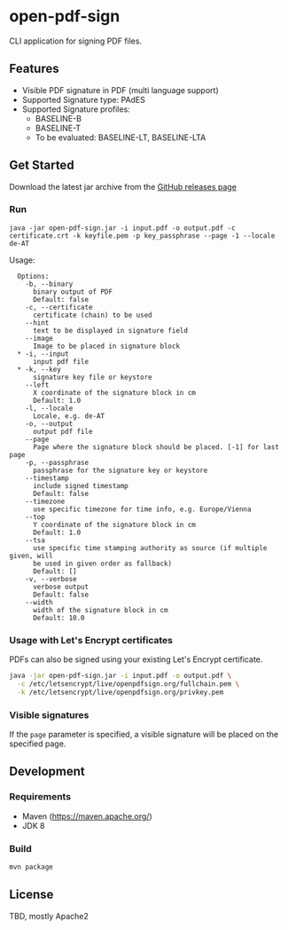 # open-pdf-sign

CLI application for signing PDF files.

## Features
* Visible PDF signature in PDF (multi language support)
* Supported Signature type: PAdES
* Supported Signature profiles: 
  * BASELINE-B
  * BASELINE-T
  * To be evaluated: BASELINE-LT, BASELINE-LTA

## Get Started

Download the latest jar archive from the [GitHub releases page](https://github.com/open-pdf-sign/open-pdf-sign/releases)

### Run
```
java -jar open-pdf-sign.jar -i input.pdf -o output.pdf -c certificate.crt -k keyfile.pem -p key_passphrase --page -1 --locale de-AT
```

Usage:
```
  Options:
    -b, --binary
      binary output of PDF
      Default: false
    -c, --certificate
      certificate (chain) to be used
    --hint
      text to be displayed in signature field
    --image
      Image to be placed in signature block
  * -i, --input
      input pdf file
  * -k, --key
      signature key file or keystore
    --left
      X coordinate of the signature block in cm
      Default: 1.0
    -l, --locale
      Locale, e.g. de-AT
    -o, --output
      output pdf file
    --page
      Page where the signature block should be placed. [-1] for last page
    -p, --passphrase
      passphrase for the signature key or keystore
    --timestamp
      include signed timestamp
      Default: false
    --timezone
      use specific timezone for time info, e.g. Europe/Vienna
    --top
      Y coordinate of the signature block in cm
      Default: 1.0
    --tsa
      use specific time stamping authority as source (if multiple given, will 
      be used in given order as fallback)
      Default: []
    -v, --verbose
      verbose output
      Default: false
    --width
      width of the signature block in cm
      Default: 10.0
```

### Usage with Let's Encrypt certificates

PDFs can also be signed using your existing Let's Encrypt certificate.

```bash
java -jar open-pdf-sign.jar -i input.pdf -o output.pdf \
  -c /etc/letsencrypt/live/openpdfsign.org/fullchain.pem \
  -k /etc/letsencrypt/live/openpdfsign.org/privkey.pem
```

### Visible signatures

If the `page` parameter is specified, a visible signature
will be placed on the specified page.

## Development

### Requirements
* Maven (https://maven.apache.org/)
* JDK 8


### Build

```bash
mvn package
```

## License

TBD, mostly Apache2
